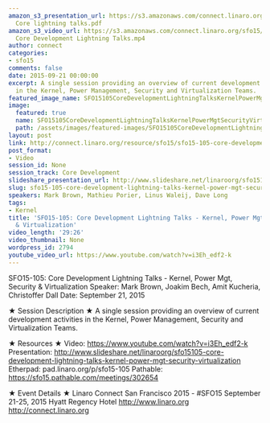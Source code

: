 ```yaml
---
amazon_s3_presentation_url: https://s3.amazonaws.com/connect.linaro.org/sfo15/Presentations/09-21-Monday/SFO15-105-
  Core lightning talks.pdf
amazon_s3_video_url: https://s3.amazonaws.com/connect.linaro.org/sfo15/Videos/09-21-Monday/SFO15-105
  Core Development Lightning Talks.mp4
author: connect
categories:
- sfo15
comments: false
date: 2015-09-21 00:00:00
excerpt: A single session providing an overview of current development activities
  in the Kernel, Power Management, Security and Virtualization Teams.
featured_image_name: SFO15105CoreDevelopmentLightningTalksKernelPowerMgtSecurityVirtualization.jpg
image:
  featured: true
  name: SFO15105CoreDevelopmentLightningTalksKernelPowerMgtSecurityVirtualization.jpg
  path: /assets/images/featured-images/SFO15105CoreDevelopmentLightningTalksKernelPowerMgtSecurityVirtualization.jpg
layout: post
link: http://connect.linaro.org/resource/sfo15/sfo15-105-core-development-lightning-talks-kernel-power-mgt-security-virtualization/
post_format:
- Video
session_id: None
session_track: Core Development
slideshare_presentation_url: http://www.slideshare.net/linaroorg/sfo15105-core-development-lightning-talks-kernel-power-mgt-security-virtualization
slug: sfo15-105-core-development-lightning-talks-kernel-power-mgt-security-virtualization
speakers: Mark Brown, Mathieu Porier, Linus Waleij, Dave Long
tags:
- Kernel
title: 'SFO15-105: Core Development Lightning Talks - Kernel, Power Mgt, Security
  & Virtualization'
video_length: '29:26'
video_thumbnail: None
wordpress_id: 2794
youtube_video_url: https://www.youtube.com/watch?v=i3Eh_edf2-k
---
```


SFO15-105: Core Development Lightning Talks - Kernel, Power Mgt, Security & Virtualization
Speaker: Mark Brown, Joakim Bech, Amit Kucheria, Christoffer Dall
Date: September 21, 2015

★ Session Description ★
A single session providing an overview of current development activities in the Kernel, Power Management, Security and Virtualization Teams.

★ Resources ★ 
Video: https://www.youtube.com/watch?v=i3Eh_edf2-k
Presentation: http://www.slideshare.net/linaroorg/sfo15105-core-development-lightning-talks-kernel-power-mgt-security-virtualization
Etherpad: pad.linaro.org/p/sfo15-105
Pathable: https://sfo15.pathable.com/meetings/302654     


★ Event Details ★ 
Linaro Connect San Francisco 2015 - #SFO15 
September 21-25, 2015 
Hyatt Regency Hotel 
http://www.linaro.org
http://connect.linaro.org